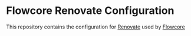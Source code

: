# Flowcore Renovate Configuration

This repository contains the configuration for [Renovate](https://renovatebot.com) used by [Flowcore](https://www.flowcore.io)